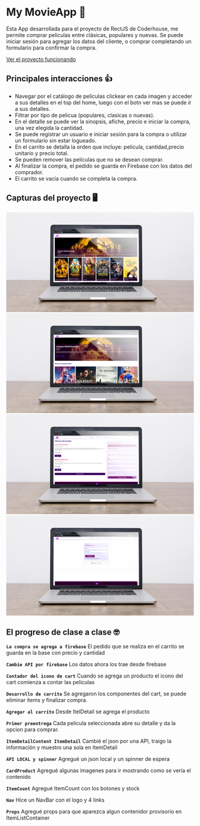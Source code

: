 # My MovieApp :cinema:

Esta App desarrollada para el proyecto de RectJS de Coderhouse, me permite comprar peliculas entre clásicas, populares y nuevas.
Se puede iniciar sesión para agregar los datos del cliente, o comprar completando un formulario para confirmar la compra.

[Ver el proyecto funcionando](https://clever-elf-9f3adc.netlify.app/)

## Principales interacciones :+1:

-   Navegar por el catálogo de películas clickear en cada imagen y acceder a sus detalles en el top del home, luego con el botn ver mas se puede ir a sus detalles.
-   Filtrar por tipo de pelicua (populares, clasicas o nuevas).
-   En el detalle se puede ver la sinopsis, afiche, precio e iniciar la compra, una vez elegida la cantidad.
-   Se puede registrar un usuario e iniciar sesión para la compra o utilizar un formulario sin estar logueado.
-   En el carrito se detalla la orden que incluye: pelicula, cantidad,precio unitario y precio total.
-   Se pueden remover las películas que no se desean comprar.
-   Al finalizar la compra, el pedido se guarda en Firebase con los datos del comprador.
-   El carrito se vacía cuando se completa la compra.

## Capturas del proyecto :desktop_computer:

![Home](https://github.com/ayelenramonda/movieapp/blob/main/movieapp/src/assets/muestra1.png)
![Detalle](https://github.com/ayelenramonda/movieapp/blob/main/movieapp/src/assets/muestra2.png)
![Carrito](https://github.com/ayelenramonda/movieapp/blob/main/movieapp/src/assets/muestra3.png)
![Carrito](https://github.com/ayelenramonda/movieapp/blob/main/movieapp/src/assets/muestra4.png)

## El progreso de clase a clase :nerd_face:

**`La compra se agrega a firebase`**
El pedido que se realiza en el carrito se guarda en la base con precio y cantidad

**`Cambie API por firebase`**
Los datos ahora los trae desde firebase

**`Contador del icono de cart`**
Cuando se agrega un producto el icono del cart comienza a contar las peliculas

**`Desarrollo de carrito`**
Se agregaron los componentes del cart, se puede eliminar items y finalizar compra.

**`Agregar al carrito`**
Desde ItelDetail se agrega el producto

**`Primer preentrega`**
Cada pelicula seleccionada abre su detalle y da la opcion para comprar.

**`ItemDetailContent ItemDetail`**
Cambié el json por una API, traigo la información y muestro una sola en ItemDetail

**`API LOCAL y spinner`**
Agregué un json local y un spinner de espera

**`CardProduct`**
Agregué algunas imagenes para ir mostrando como se vería el contenido

**`ItemCount`**
Agregué ItemCount con los botones y stock

**`Nav`**
Hice un NavBar con el logo y 4 links

**`Props`**
Agregué props para que aparezca algun contenidor provisorio en ItemListContainer
